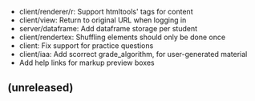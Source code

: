 * client/renderer/r: Support htmltools' tags for content
* client/view: Return to original URL when logging in
* server/dataframe: Add dataframe storage per student
* client/rendertex: Shuffling elements should only be done once
* client: Fix support for practice questions
* client/iaa: Add scorrect grade_algorithm, for user-generated material
* Add help links for markup preview boxes

## (unreleased)
